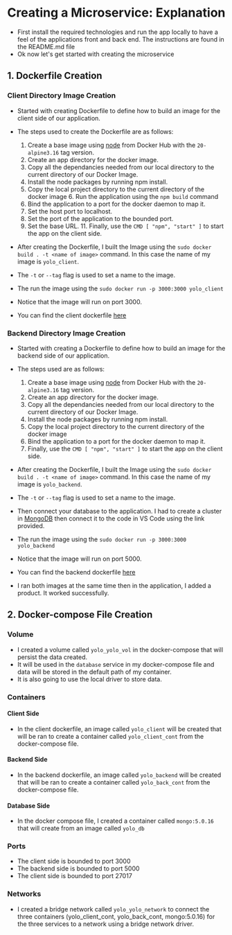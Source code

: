 # Creating a Microservice: Explanation

* First install the required technologies and run the app locally to have a feel of the applications front and back end. The instructions are found in the README.md file
* Ok now let's get started with creating the microservice 


## 1. Dockerfile Creation
### Client Directory Image Creation

* Started with creating Dockerfile to define how to build an image for the client side of our application.
* The steps used to create the Dockerfile are as follows:

	1. Create a base image using [node](https://hub.docker.com/_/node) from Docker Hub with the `20-alpine3.16` tag version.
	2. Create an app directory for the docker image. 
	3. Copy all the dependancies needed from our local directory to the current directory of our Docker Image.
	4. Install the node packages by running npm install.
	5. Copy the local project directory to the current directory of the docker image
    	6. Run the application using the `npm build` command
	7. Bind the application to a port for the docker daemon to map it.
	8. Set the host port to localhost.
	9. Set the port of the application to the bounded port.
	10. Set the base URL.
    	11. Finally, use the `CMD [ "npm", "start" ]` to start the app on the client side.

* After creating the Dockerfile, I built the Image using the `sudo docker build . -t <name of image>` command. In this case the name of my image is `yolo_client`. 
* The `-t` or `--tag` flag is used to set a name  to the image.
* The run the image using the `sudo docker run -p 3000:3000 yolo_client`
* Notice that the image will run on port 3000.
* You can find the client dockerfile [here](https://github.com/kibetstephanie/yolo/blob/master/client/Dockerfile)


### Backend Directory Image Creation

* Started with creating a Dockerfile to define how to build an image for the backend side of our application.
* The steps used are as follows:

    1. Create a base image using [node](https://hub.docker.com/_/node) from Docker Hub with the `20-alpine3.16` tag version.
    2. Create an app directory for the docker image. 
	3. Copy all the dependancies needed from our local directory to the current directory of our Docker Image.
    4. Install the node packages by running npm install.
	5. Copy the local project directory to the current directory of the docker image
    7. Bind the application to a port for the docker daemon to map it.
    8. Finally, use the `CMD [ "npm", "start" ]` to start the app on the client side.

* After creating the Dockerfile, I built the Image using the `sudo docker build . -t <name of image>` command. In this case the name of my image is `yolo_backend`. 
* The `-t` or `--tag` flag is used to set a name  to the image.
* Then connect your database to the application. I had to create a cluster in [MongoDB](https://www.mongodb.com/) then connect it to the code in VS Code using the link provided.
* The run the image using the `sudo docker run -p 3000:3000 yolo_backend`
* Notice that the image will run on port 5000.
* You can find the backend dockerfile [here](https://github.com/kibetstephanie/yolo/blob/master/backend/Dockerfile)

* I ran both images at the same time then in the application, I added a product. It worked successfully.



## 2. Docker-compose File Creation

### Volume

* I created a volume called `yolo_yolo_vol` in the docker-compose that will persist the data created. 
* It will be used in the `database` service in my docker-compose file and data will be stored in the default path of my container.
* It is also going to use the local driver to store data.

### Containers
#### Client Side
* In the client dockerfile, an image called `yolo_client` will be created that will be ran to create a container called `yolo_client_cont` from the docker-compose file.
#### Backend Side
* In the backend dockerfile, an image called `yolo_backend` will be created that will be ran to create a container called `yolo_back_cont` from the docker-compose file.
#### Database Side
* In the docker compose file, I created a container called `mongo:5.0.16` that will create from an image called `yolo_db`

### Ports
* The client side is bounded to port 3000
* The backend side is bounded to port 5000
* The client side is bounded to port 27017

### Networks
* I created a bridge network called `yolo_yolo_network` to connect the three containers (yolo_client_cont, yolo_back_cont, mongo:5.0.16) for the three services to a network using a bridge network driver.


